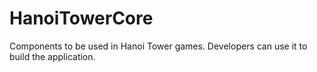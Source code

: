 # HanoiTowerCore
Components to be used in Hanoi Tower games. Developers can use it to build the application.
